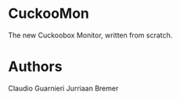 CuckooMon
=========

The new Cuckoobox Monitor, written from scratch.

Authors
=======

Claudio Guarnieri
Jurriaan Bremer
